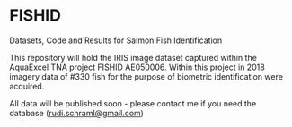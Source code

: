 # FISHID
Datasets, Code and Results for Salmon Fish Identification

This repository will hold the IRIS image dataset captured within the AquaExcel TNA project FISHID AE050006. Within this project in 2018 imagery data of #330 fish for the purpose of biometric identification were acquired. 


 
All data will be published soon - please contact me if you need the database (rudi.schraml@gmail.com)


